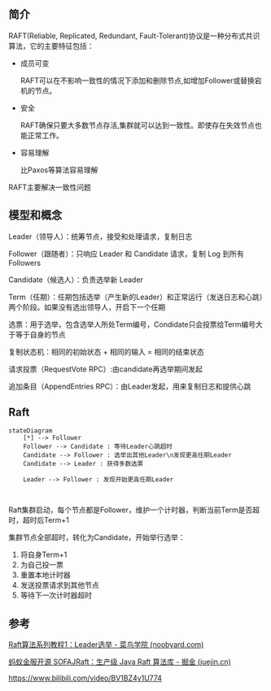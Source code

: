 ## 简介

RAFT(Reliable, Replicated, Redundant, Fault-Tolerant)协议是一种分布式共识算法，它的主要特征包括：

- 成员可变

  RAFT可以在不影响一致性的情况下添加和删除节点,如增加Follower或替换宕机的节点。

- 安全

  RAFT确保只要大多数节点存活,集群就可以达到一致性。即使存在失效节点也能正常工作。

- 容易理解

  比Paxos等算法容易理解

RAFT主要解决一致性问题

## 模型和概念

Leader（领导人）：统筹节点，接受和处理请求，复制日志

Follower（跟随者）：只响应 Leader 和 Candidate 请求，复制 Log 到所有 Followers

Candidate（候选人）：负责选举新 Leader

Term（任期）：任期包括选举（产生新的Leader）和正常运行（发送日志和心跳）两个阶段。如果没有选出领导人，开启下一个任期

选票：用于选举，包含选举人所处Term编号，Condidate只会投票给Term编号大于等于自身的节点

复制状态机：相同的初始状态 + 相同的输入 = 相同的结束状态

请求投票（RequestVote RPC）:由candidate再选举期间发起

追加条目（AppendEntries RPC）：由Leader发起，用来复制日志和提供心跳

## Raft

```mermaid
stateDiagram
    [*] --> Follower
    Follower --> Candidate : 等待Leader心跳超时
    Candidate --> Follower : 选举出其他Leader\n发现更高任期Leader
    Candidate --> Leader : 获得多数选票
    
    Leader --> Follower : 发现开始更高任期Leader

 
```



Raft集群启动，每个节点都是Follower，维护一个计时器，判断当前Term是否超时，超时后Term+1

集群节点全部超时，转化为Candidate，开始举行选举：

1. 将自身Term+1
2. 为自己投一票
3. 重置本地计时器
4. 发送投票请求到其他节点
5. 等待下一次计时器超时



## 参考

[Raft算法系列教程1：Leader选举 - 菜鸟学院 (noobyard.com)](http://www.noobyard.com/article/p-axlhpdoc-oa.html)

[蚂蚁金服开源 SOFAJRaft：生产级 Java Raft 算法库 - 掘金 (juejin.cn)](https://juejin.cn/post/6844903795663585293#heading-0)

https://www.bilibili.com/video/BV1BZ4y1U774